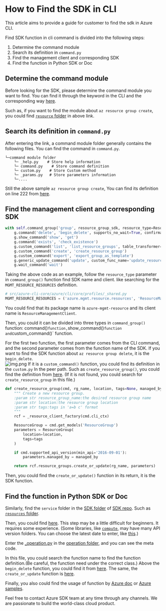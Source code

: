 How to Find the SDK in CLI 
======

This article aims to provide a guide for customer to find the sdk in Azure CLI.

Find SDK function in cli command is divided into the following steps:
1. Determine the command module
2. Search its definition in `command.py`
3. Find the management client and corresponding SDK
4. Find the function in Python SDK or Doc

## Determine the command module

Before looking for the SDK, please determine the command module you want to find. You can find it through the keyword in the CLI and the corresponding way [here](https://github.com/Azure/azure-cli/tree/dev/src/azure-cli/azure/cli/command_modules).

Such as, if you want to find the module about `az resource group create`, you could find [`resource` folder](https://github.com/Azure/azure-cli/tree/dev/src/azure-cli/azure/cli/command_modules/resource) in above link.

## Search its definition in `command.py`

After entering the link, a command module folder generally contains the following files. You can find the command in `command.py`.
```
└─command module folder
    └─ _help.py    # Store help information
    └─ command.py    # Store command definition
    └─ custom.py    # Store Custom method
    └─ _params.py   # Store parameters information
    └─....
```
Still the above sample `az resource group create`, You can find its definition on line 222 from [here](https://github.com/Azure/azure-cli/blob/dev/src/azure-cli/azure/cli/command_modules/resource/commands.py#L222).

## Find the management client and corresponding SDK
```python
with self.command_group('group', resource_group_sdk, resource_type=ResourceType.MGMT_RESOURCE_RESOURCES) as g:
    g.command('delete', 'begin_delete', supports_no_wait=True, confirmation=True)
    g.show_command('show', 'get')
    g.command('exists', 'check_existence')
    g.custom_command('list', 'list_resource_groups', table_transformer=transform_resource_group_list)
    g.custom_command('create', 'create_resource_group')
    g.custom_command('export', 'export_group_as_template')
    g.generic_update_command('update', custom_func_name='update_resource_group', custom_func_type=resource_custom)
    g.wait_command('wait')
```

Taking the above code as an example, follow the  `resource_type` parameter in `command_group()` function find SDK name and client. like searching for the `MGMT_RESOURCE_RESOURCES` definition.
```python
# src/azure-cli-core/azure/cli/core/profiles/_shared.py
MGMT_RESOURCE_RESOURCES = ('azure.mgmt.resource.resources', 'ResourceManagementClient')
```
You could find that its package name is `azure-mgmt-resource` and its client name is `ResourceManagementClient`.

Then, you could it can be divided into three types in `command_group()` function: command()` function, `show_command()` function and `custom_command()` function.<br/>

For the first two function, the first parameter comes from the CLI command, and the second parameter comes from the function name of the SDK.
If you want to find the SDK function about `az resource group delete`, it is the `begin_delete`.<br/>
![img.png](find_the_sdk.PNG)
If it is a `custom_command()` function, you could find its definition in the `custom.py` In the peer path.
Such as `create_resource_group()`, you could find the definition from [here](https://github.com/Azure/azure-cli/blob/dev/src/azure-cli/azure/cli/command_modules/resource/custom.py#L1310). (If it is not found, you could search for `create_resource_group` in this file.)
```python
def create_resource_group(cmd, rg_name, location, tags=None, managed_by=None):
    """ Create a new resource group.
    :param str resource_group_name:the desired resource group name
    :param str location:the resource group location
    :param str tags:tags in 'a=b c' format
    """
    rcf = _resource_client_factory(cmd.cli_ctx)

    ResourceGroup = cmd.get_models('ResourceGroup')
    parameters = ResourceGroup(
        location=location,
        tags=tags
    )

    if cmd.supported_api_version(min_api='2016-09-01'):
        parameters.managed_by = managed_by

    return rcf.resource_groups.create_or_update(rg_name, parameters)
```
Then, you could find the `create_or_update()` function in its return, it is the SDK function.

## Find the function in Python SDK or Doc

Similarly, find the `service` folder in the [SDK folder](https://github.com/Azure/azure-sdk-for-python/tree/main/sdk) of [SDK repo](https://github.com/Azure/azure-sdk-for-python).
Such as [`resources` folder](https://github.com/Azure/azure-sdk-for-python/tree/main/sdk/resources).

Then, you could find [here](https://github.com/Azure/azure-sdk-for-python/tree/main/sdk/resources/azure-mgmt-resource/azure/mgmt/resource/resources). This step may be a little difficult for beginners. It requires some experience.
(Some libraries, like [`compute`](https://github.com/Azure/azure-sdk-for-python/tree/523ba9d5b13256c45d83904f8de264088059c1cb/sdk/compute/azure-mgmt-compute/azure/mgmt/compute), may have many API version folders. You can choose the latest date to enter, like [this](https://github.com/Azure/azure-sdk-for-python/tree/523ba9d5b13256c45d83904f8de264088059c1cb/sdk/compute/azure-mgmt-compute/azure/mgmt/compute/v2025_01_02).)

Enter the [_operation.py](https://github.com/Azure/azure-sdk-for-python/blob/main/sdk/resources/azure-mgmt-resource/azure/mgmt/resource/resources/operations/_operations.py) in the [operation folder](https://github.com/Azure/azure-sdk-for-python/tree/main/sdk/resources/azure-mgmt-resource/azure/mgmt/resource/resources/operations), and you can see the meta code.

In this file, you could search the function name to find the function definition.(Be careful, the function need under the correct class.)
Above the `begin_delete` function, you could find it from [here](https://github.com/Azure/azure-sdk-for-python/blob/9d3f4aaf3125cc6ae63c8425d0d15d20d488d61e/sdk/resources/azure-mgmt-resource/azure/mgmt/resource/resources/operations/_operations.py#L4188).
The same, the `create_or_update` function is [here](https://github.com/Azure/azure-sdk-for-python/blob/9d3f4aaf3125cc6ae63c8425d0d15d20d488d61e/sdk/resources/azure-mgmt-resource/azure/mgmt/resource/resources/operations/_operations.py#L4019).

Finally, you also could find the usage of function by [Azure doc](https://docs.microsoft.com/azure/developer/python/sdk/examples/azure-sdk-example-resource-group#3-write-code-to-provision-a-resource-group) or [Azure samples](https://github.com/Azure-Samples/azure-samples-python-management).

Feel free to contact Azure SDK team at any time through any channels. We are passionate to build the world-class cloud product.
